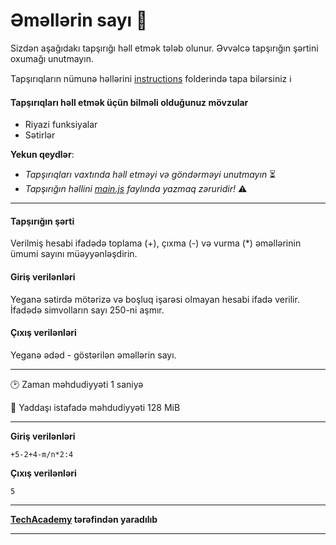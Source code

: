 # Əməllərin sayı 🎯

Sizdən aşağıdakı tapşırığı həll etmək tələb olunur. Əvvəlcə tapşırığın şərtini oxumağı unutmayın.

Tapşırıqların nümunə həllərini [instructions](../instructions) folderində tapa bilərsiniz :information_source:

#### Tapşırıqları həll etmək üçün bilməli olduğunuz mövzular

* Riyazi funksiyalar
* Sətirlər

**Yekun qeydlər**: 

* *Tapşırıqları vaxtında həll etməyi və göndərməyi unutmayın* ⏳
* *Tapşırığın həllini [main.js](./main.js) faylında yazmaq zəruridir!* :warning:

---

#### Tapşırığın şərti

Verilmiş hesabi ifadədə toplama (+), çıxma (-) və vurma (*) əməllərinin ümumi sayını müəyyənləşdirin.


#### Giriş verilənləri
Yeganə sətirdə mötərizə və boşluq işarəsi olmayan hesabi ifadə verilir. İfadədə simvolların sayı 250-ni aşmır.


#### Çıxış verilənləri
Yeganə ədəd - göstərilən əməllərin sayı.


---

:clock2: Zaman məhdudiyyəti 1 saniyə

:floppy_disk: Yaddaşı istafadə məhdudiyyəti 128 MiB

---

**Giriş verilənləri** 

```
+5-2+4-m/n*2:4
```

**Çıxış verilənləri**

```
5
```


---

**[TechAcademy](https://www.tech.edu.az/) tərəfindən yaradılıb**

---
